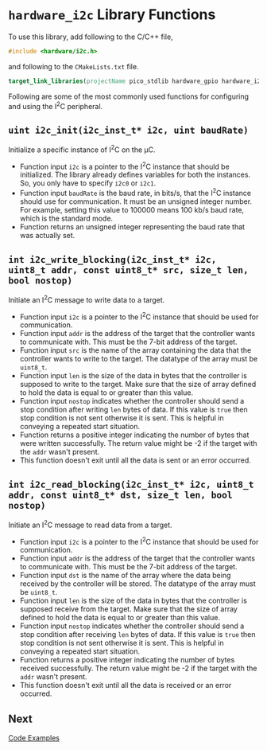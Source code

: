 # `hardware_i2c` Library Functions
To use this library, add following to the C/C++ file,
```c++
#include <hardware/i2c.h>
```
and following to the `CMakeLists.txt` file.
```cmake
target_link_libraries(projectName pico_stdlib hardware_gpio hardware_i2c)
```

Following are some of the most commonly used functions for configuring and using the I<sup>2</sup>C peripheral.

## `uint i2c_init(i2c_inst_t* i2c, uint baudRate)`
Initialize a specific instance of I<sup>2</sup>C on the &mu;C.
- Function input `i2c` is a pointer to the I<sup>2</sup>C instance that should be initialized. The library already defines variables for both the instances. So, you only have to specify `i2c0` or `i2c1`.
- Function input `baudRate` is the baud rate, in bits/s, that the I<sup>2</sup>C instance should use for communication. It must be an unsigned integer number. For example, setting this value to 100000 means 100 kb/s baud rate, which is the standard mode.
- Function returns an unsigned integer representing the baud rate that was actually set.

## `int i2c_write_blocking(i2c_inst_t* i2c, uint8_t addr, const uint8_t* src, size_t len, bool nostop)`
Initiate an I<sup>2</sup>C message to write data to a target.
- Function input `i2c` is a pointer to the I<sup>2</sup>C instance that should be used for communication.
- Function input `addr` is the address of the target that the controller wants to communicate with. This must be the 7-bit address of the target.
- Function input `src` is the name of the array containing the data that the controller wants to write to the target. The datatype of the array must be `uint8_t`.
- Function input `len` is the size of the data in bytes that the controller is supposed to write to the target. Make sure that the size of array defined to hold the data is equal to or greater than this value.
- Function input `nostop` indicates whether the controller should send a stop condition after writing `len` bytes of data. If this value is `true` then stop condition is not sent otherwise it is sent. This is helpful in conveying a repeated start situation.
- Function returns a positive integer indicating the number of bytes that were written successfully. The return value might be -2 if the target with the `addr` wasn't present.
- This function doesn't exit until all the data is sent or an error occurred.

## `int i2c_read_blocking(i2c_inst_t* i2c, uint8_t addr, const uint8_t* dst, size_t len, bool nostop)`
Initiate an I<sup>2</sup>C message to read data from a target.
- Function input `i2c` is a pointer to the I<sup>2</sup>C instance that should be used for communication.
- Function input `addr` is the address of the target that the controller wants to communicate with. This must be the 7-bit address of the target.
- Function input `dst` is the name of the array where the data being received by the controller will be stored. The datatype of the array must be `uint8_t`.
- Function input `len` is the size of the data in bytes that the controller is supposed receive from the target. Make sure that the size of array defined to hold the data is equal to or greater than this value.
- Function input `nostop` indicates whether the controller should send a stop condition after receiving `len` bytes of data. If this value is `true` then stop condition is not sent otherwise it is sent. This is helpful in conveying a repeated start situation.
- Function returns a positive integer indicating the number of bytes received successfully. The return value might be -2 if the target with the `addr` wasn't present.
- This function doesn't exit until all the data is received or an error occurred.

## Next
[Code Examples](sec03/codeExamples.md)
